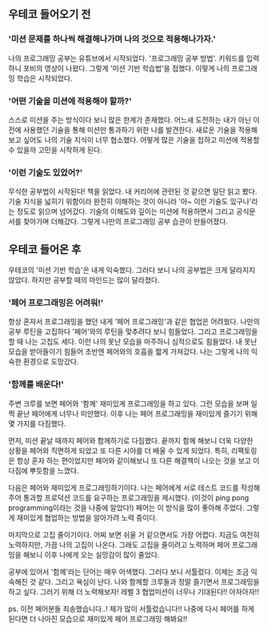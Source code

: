## 우테코 들어오기 전

### '미션 문제를 하나씩 해결해나가며 나의 것으로 적용해나가자.'

나의 프로그래밍 공부는 유튜브에서 시작되었다. '프로그래밍 공부 방법'. 키워드를 입력하니 포비의 영상이 나왔다. 그렇게 '미션 기반 학습법'을 접했다. 이렇게 나의 프로그래밍 학습은 시작되었다.

### '어떤 기술을 미션에 적용해야 할까?'

스스로 미션을 주는 방식이다 보니 많은 한계가 존재했다. 어느새 도전하는 내가 아닌 이전에 사용했던 기술을 통해 미션만 통과하기 위한 나를 발견한다. 새로운 기술을 적용해보고 싶어도 나의 기술 지식이 너무 협소했다. 어떻게 많은 기술을 접하고 미션에 적용할 수 있을까 고민을 시작하게 된다.

### '이런 기술도 있었어?'

무식한 공부법이 시작된다! 책을 읽었다. 내 커리어에 관련된 것 같으면 일단 읽고 봤다. 기술 지식을 넓히기 위함이라 완전히 이해하는 것이 아니라 '아~ 이런 기술도 있구나'라는 정도로 읽으며 넘어갔다. 기술의 이해도와 깊이는 미션에 적용하면서 그리고 공식문서를 찾아가며 더해갔다. 그렇게 나만의 프로그래밍 공부 습관이 만들어졌다.

## 우테코 들어온 후

우테코의 '미션 기반 학습'은 내게 익숙했다. 그러다 보니 나의 공부법은 크게 달라지지 않았다. 하지만 공부할 때의 마인드는 많이 달라졌다.

### '페어 프로그래밍은 어려워!'

항상 혼자서 프로그래밍을 했던 내게 '페어 프로그래밍'과 같은 협업은 어려웠다. 나만의 공부 루틴을 고집하다 '페어'와의 루틴을 맞추려다 보니 힘들었다. 그리고 프로그래밍을 할 때 나는 고집도 세다. 이런 나의 못난 모습을 마주하니 심적으로도 힘들었다. 내 못난 모습을 받아들이기 힘들어 초반엔 페어와의 호흡을 짧게 가져갔다. 나는 그렇게 나의 익숙한 환경으로 도망갔다.

### '함께를 배운다!'

주변 크루를 보면 페어와 '함께' 재미있게 프로그래밍을 하고 있다. 그런 모습을 보며 일찍 끝난 페어에게 너무나 미안했다. 이후 나는 페어 프로그래밍을 재미있게 즐기기 위해 몇 가지를 다짐했다.

먼저, 미션 끝날 때까지 페어와 함께하기로 다짐했다. 끝까지 함께 해보니 더욱 다양한 상황을 페어와 직면하게 되었고 또 다른 시야를 더 배울 수 있게 되었다. 특히, 리팩토링은 항상 혼자 하는 편이었지만 페어와 같이해보니 또 다른 해결책이 나오는 것을 보고 이 다짐에 뿌듯함을 느꼈다.

다음은 페어와 재미있게 프로그래밍하기이다. 나는 페어에게 서로 테스트 코드를 작성해주어 통과할 프로덕션 코드를 요구하는 프로그래밍을 제시했다. (이것이 ping pong programming이라는 것을 나중에 알았다!) 페어는 이 방식을 많이 좋아해 주었다. 그렇게 재미있게 협업하는 방법을 알아가려 노력 중이다.

마지막으로 고집 줄이기이다. 어찌 보면 쉬울 거 같으면서도 가장 어렵다. 지금도 여전히 노력하지만, 가끔 나의 고집이 나온다. 그래도 고집을 줄이려고 노력하며 페어 프로그래밍을 해보니 이후 나에게 오는 실망감이 많이 줄었다.

공부에 있어서 '함께'라는 단어는 매우 어색했다. 그러다 보니 서툴렀다. 이제는 조금 익숙해진 것 같다. 그리고 욕심이 난다. 나와 함께할 크루들과 정말 즐기면서 프로그래밍을 하고 싶다. 그러기 위해 더 노력해보자! 레벨 3 협업미션이 너무나 기대된다!! 아자아자!!

ps. 이전 페어분들 죄송했습니다..! 제가 많이 서툴렀습니다!! 나중에 다시 페어를 하게 된다면 더 나아진 모습으로 재미있게 페어 프로그래밍 해봐요!!
